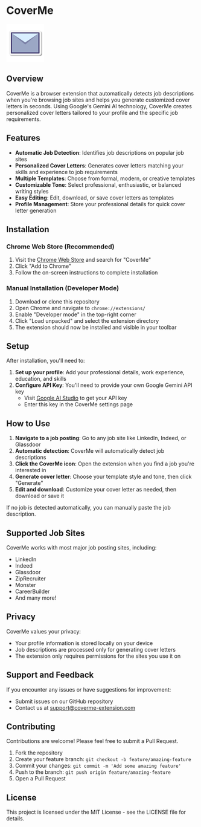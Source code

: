# CoverMe

![CoverMe Logo](public/icons/icon48.png)

## Overview

CoverMe is a browser extension that automatically detects job descriptions when you're browsing job sites and helps you generate customized cover letters in seconds. Using Google's Gemini AI technology, CoverMe creates personalized cover letters tailored to your profile and the specific job requirements.

## Features

- **Automatic Job Detection**: Identifies job descriptions on popular job sites
- **Personalized Cover Letters**: Generates cover letters matching your skills and experience to job requirements
- **Multiple Templates**: Choose from formal, modern, or creative templates
- **Customizable Tone**: Select professional, enthusiastic, or balanced writing styles
- **Easy Editing**: Edit, download, or save cover letters as templates
- **Profile Management**: Store your professional details for quick cover letter generation

## Installation

### Chrome Web Store (Recommended)
1. Visit the [Chrome Web Store](https://chromewebstore.google.com/detail/coverme/dcpjcoihaeknfjnffmcimldjnpilonpc) and search for "CoverMe"
2. Click "Add to Chrome"
3. Follow the on-screen instructions to complete installation

### Manual Installation (Developer Mode)
1. Download or clone this repository
2. Open Chrome and navigate to `chrome://extensions/`
3. Enable "Developer mode" in the top-right corner
4. Click "Load unpacked" and select the extension directory
5. The extension should now be installed and visible in your toolbar

## Setup

After installation, you'll need to:

1. **Set up your profile**: Add your professional details, work experience, education, and skills
2. **Configure API Key**: You'll need to provide your own Google Gemini API key
   - Visit [Google AI Studio](https://makersuite.google.com/app/apikey) to get your API key
   - Enter this key in the CoverMe settings page

## How to Use

1. **Navigate to a job posting**: Go to any job site like LinkedIn, Indeed, or Glassdoor
2. **Automatic detection**: CoverMe will automatically detect job descriptions
3. **Click the CoverMe icon**: Open the extension when you find a job you're interested in
4. **Generate cover letter**: Choose your template style and tone, then click "Generate"
5. **Edit and download**: Customize your cover letter as needed, then download or save it

If no job is detected automatically, you can manually paste the job description.

## Supported Job Sites

CoverMe works with most major job posting sites, including:
- LinkedIn
- Indeed
- Glassdoor
- ZipRecruiter
- Monster
- CareerBuilder
- And many more!

## Privacy

CoverMe values your privacy:
- Your profile information is stored locally on your device
- Job descriptions are processed only for generating cover letters
- The extension only requires permissions for the sites you use it on

## Support and Feedback

If you encounter any issues or have suggestions for improvement:
- Submit issues on our GitHub repository
- Contact us at [support@coverme-extension.com](mailto:support@coverme-extension.com)

## Contributing

Contributions are welcome! Please feel free to submit a Pull Request.

1. Fork the repository
2. Create your feature branch: `git checkout -b feature/amazing-feature`
3. Commit your changes: `git commit -m 'Add some amazing feature'`
4. Push to the branch: `git push origin feature/amazing-feature`
5. Open a Pull Request

## License

This project is licensed under the MIT License - see the LICENSE file for details.
